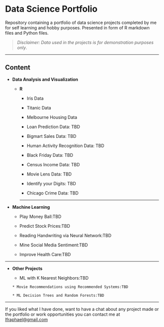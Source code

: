 # Data Science Portfolio

Repository containing a portfolio of data science projects completed by me for self learning and hobby purposes.
Presented in form of R markdown files and Python files.


>*Disclaimer: Data used in the projects is for demonstration purposes only*.


----------

## Content

  * **Data Analysis and Visualization**
       * **R**
          * Iris Data
          
          * Titanic Data
          
          * Melbourne Housing Data
          
          * Loan Prediction Data: TBD
           
          * Bigmart Sales Data: TBD
                   
          * Human Activity Recognition Data: TBD
         
          * Black Friday Data: TBD
           
          * Census Income Data: TBD
           
          * Movie Lens Data: TBD
           
          * Identify your Digits: TBD
           
          * Chicago Crime Data: TBD
           
           ----------

 * **Machine Learning**
 
   * Play Money Ball:TBD
   
   * Predict Stock Prices:TBD
   
   * Reading Handwriting via Neural Network:TBD
   
   * Mine Social Media Sentiment:TBD
   
   * Improve Health Care:TBD

----------

  * **Other Projects**
       * ML with K Nearest Neighbors:TBD
       
        * Movie Recommendations using Recommended Systems:TBD
        
        * ML Decision Trees and Random Forests:TBD

----------

If you liked what I have done, want to have a chat about any project made or the portfolio or work opportunities you can contact me at lfraphael@gmail.com
